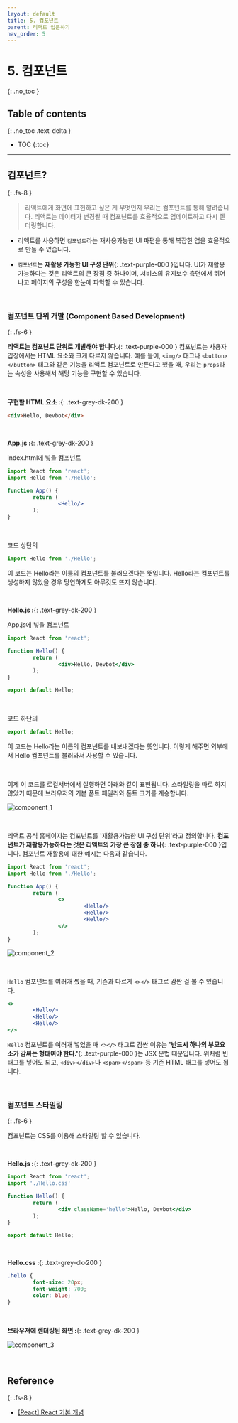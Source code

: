 ```yaml
---
layout: default
title: 5. 컴포넌트
parent: 리액트 입문하기
nav_order: 5
---
```


# 5. 컴포넌트
{: .no_toc }

## Table of contents
{: .no_toc .text-delta }

- TOC
{:toc}

---

## 컴포넌트?
{: .fs-8 }

> 리액트에게 화면에 표현하고 싶은 게 무엇인지 우리는 컴포넌트를 통해 알려줍니다. 리액트는 데이터가 변경될 때 컴포넌트를 효율적으로 업데이트하고 다시 렌더링합니다.

- 리액트를 사용하면 `컴포넌트`라는 재사용가능한 UI 파편을 통해 복잡한 앱을 효율적으로 만들 수 있습니다.

- `컴포넌트`는 **재활용 가능한 UI 구성 단위**{: .text-purple-000 }입니다. UI가 재활용 가능하다는 것은 리액트의 큰 장점 중 하나이며, 서비스의 유지보수 측면에서 뛰어나고 페이지의 구성을 한눈에 파악할 수 있습니다.

&nbsp;

### 컴포넌트 단위 개발 (Component Based Development)
{: .fs-6 }

**리액트는 컴포넌트 단위로 개발해야 합니다.**{: .text-purple-000 } 컴포넌트는 사용자 입장에서는 HTML 요소와 크게 다르지 않습니다. 예를 들어, `<img/>` 태그나 `<button></button>` 태그와 같은 기능을 리액트 컴포넌트로 만든다고 했을 때, 우리는 `props`라는 속성을 사용해서 해당 기능을 구현할 수 있습니다.

&nbsp;

**구현할 HTML 요소 :**{: .text-grey-dk-200 }

```html
<div>Hello, Devbot</div>
```

&nbsp;

**App.js :**{: .text-grey-dk-200 }

index.html에 넣을 컴포넌트

```jsx
import React from 'react';
import Hello from './Hello';

function App() {
        return (
                <Hello/>
        );
}
```

&nbsp;

코드 상단의

```jsx
import Hello from './Hello';
```

이 코드는 Hello라는 이름의 컴포넌트를 불러오겠다는 뜻입니다. Hello라는 컴포넌트를 생성하지 않았을 경우 당연하게도 아무것도 뜨지 않습니다.

&nbsp;

**Hello.js :**{: .text-grey-dk-200 }

App.js에 넣을 컴포넌트

```jsx
import React from 'react';

function Hello() {
        return (
                <div>Hello, Devbot</div>
        );
}

export default Hello;
```

&nbsp;

코드 하단의

```jsx
export default Hello;
```

이 코드는 Hello라는 이름의 컴포넌트를 내보내겠다는 뜻입니다. 이렇게 해주면 외부에서 Hello 컴포넌트를 불러와서 사용할 수 있습니다.

&nbsp;

이제 이 코드를 로컬서버에서 실행하면 아래와 같이 표현됩니다. 스타일링을 따로 하지 않았기 때문에 브라우저의 기본 폰트 패밀리와 폰트 크기를 계승합니다.

![component_1](../../assets/images/component_1.png)

&nbsp;

리액트 공식 홈페이지는 컴포넌트를 '재활용가능한 UI 구성 단위'라고 정의합니다. **컴포넌트가 재활용가능하다는 것은 리액트의 가장 큰 장점 중 하나**{: .text-purple-000 }입니다. 컴포넌트 재활용에 대한 예시는 다음과 같습니다.

```jsx
import React from 'react';
import Hello from './Hello';

function App() {
        return (
                <>
                        <Hello/>
                        <Hello/>
                        <Hello/>
                </>
        );
}
```

![component_2](../../assets/images/component_2.png)

&nbsp;

`Hello` 컴포넌트를 여러개 썼을 때, 기존과 다르게 `<></>` 태그로 감싼 걸 볼 수 있습니다.

```jsx
<>
        <Hello/>
        <Hello/>
        <Hello/>
</>
```

`Hello` 컴포넌트를 여러개 넣었을 때 `<></>` 태그로 감싼 이유는 **'반드시 하나의 부모요소가 감싸는 형태여야 한다.'**{: .text-purple-000 }는 JSX 문법 때문입니다. 위처럼 빈 태그를 넣어도 되고, `<div></div>`나 `<span></span>` 등 기존 HTML 태그를 넣어도 됩니다.

&nbsp;

### 컴포넌트 스타일링
{: .fs-6 }

컴포넌트는 CSS를 이용해 스타일링 할 수 있습니다.

&nbsp;

**Hello.js :**{: .text-grey-dk-200 }

```jsx
import React from 'react';
import './Hello.css'

function Hello() {
        return (
                <div className='hello'>Hello, Devbot</div>
        );
}

export default Hello;
```

&nbsp;

**Hello.css :**{: .text-grey-dk-200 }

```css
.hello {
        font-size: 20px;
        font-weight: 700;
        color: blue;
}
```

&nbsp;

**브라우저에 렌더링된 화면 :**{: .text-grey-dk-200 }

![component_3](../../assets/images/component_3.png)

&nbsp;

## Reference
{: .fs-8 }

- [[React] React 기본 개념](https://velog.io/@kim-jaemin420/React-%EA%B8%B0%EB%B3%B8-%EA%B0%9C%EB%85%90)

&nbsp;

<script src="https://utteranc.es/client.js"
        repo="xxdevbosa/blog"
        issue-term="pathname"
        label="blog"
        theme="github-light"
        crossorigin="anonymous"
        async>
</script>